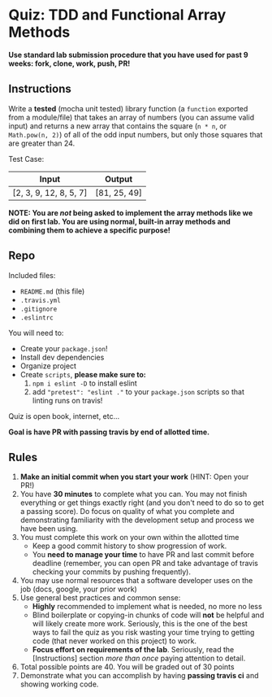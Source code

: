 # Quiz: TDD and Functional Array Methods

**Use standard lab submission procedure that you have used for past 9 weeks: fork, clone, work, push, PR!**

## Instructions

Write a **tested** (mocha unit tested) library function (a `function` exported from a module/file)
that takes an array of numbers (you can assume valid input)
and returns a new array that contains the square (`n * n`, or `Math.pow(n, 2)`) of all of
the odd input numbers, but only those squares that are greater than 24.

Test Case:

Input | Output
---|---
[2, 3, 9, 12, 8, 5, 7] | [81, 25, 49]

**NOTE: You are _not_ being asked to implement the array methods like we did on first lab. You are using normal, built-in array methods and combining them to achieve a specific purpose!**

## Repo

Included files:

* `README.md` (this file)
* `.travis.yml`
* `.gitignore`
* `.eslintrc`

You will need to:

* Create your `package.json`!
* Install dev dependencies
* Organize project
* Create `scripts`,  **please make sure to:**
    1. `npm i eslint -D` to install eslint
    1. add `"pretest": "eslint ."` to your `package.json` scripts so that linting runs on travis!

Quiz is open book, internet, etc...

**Goal is have PR with passing travis by end of allotted time.**

## Rules

1. **Make an initial commit when you start your work** (HINT: Open your PR!)
1. You have **30 minutes** to complete what you can. You may not finish everything or get things exactly right (and you don't need to do so to get a passing score). Do focus on quality of what you complete and demonstrating familiarity with the development setup and process we have been using.
1. You must complete this work on your own within the allotted time
    * Keep a good commit history to show progression of work.
    * You **need to manage your time** to have PR and last commit before deadline (remember, you can
    open PR and take advantage of travis checking your commits by pushing frequently).
1. You may use normal resources that a software developer uses on the job (docs, google, your prior work)
1. Use general best practices and common sense:
    * **Highly** recommended to implement what is needed, no more no less
    * Blind boilerplate or copying-in chunks of code will **not** be helpful and will likely create more work. Seriously, this is the one of the best ways to fail the quiz as you risk wasting your time trying to getting code (that never worked on this project) to work.
    * **Focus effort on requirements of the lab**. Seriously, read the [Instructions] section _more than once_ paying attention to detail.
1. Total possible points are 40. You will be graded out of 30 points
1. Demonstrate what you can accomplish by having **passing travis ci** and showing working code.
